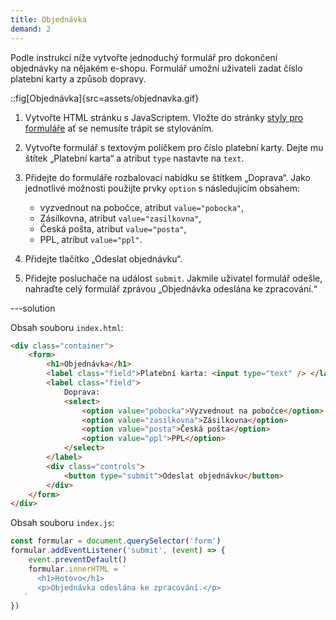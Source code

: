```yaml
---
title: Objednávka
demand: 2
---
```


Podle instrukcí níže vytvořte jednoduchý formulář pro dokončení objednávky na nějakém e-shopu. Formulář umožní uživateli zadat číslo platební karty a způsob dopravy.

::fig[Objednávka]{src=assets/objednavka.gif}

1. Vytvořte HTML stránku s JavaScriptem. Vložte do stránky [styly pro formuláře](https://raw.githubusercontent.com/Czechitas-podklady-WEB/formulare/main/style.css) ať se nemusíte trápit se stylováním.
1. Vytvořte formulář s textovým políčkem pro číslo platební karty. Dejte mu štítek „Platební karta“ a atribut `type` nastavte na `text`.
1. Přidejte do formuláře rozbalovací nabídku se štítkem „Doprava“. Jako jednotlivé možnosti použijte prvky `option` s následujícím obsahem:

   - vyzvednout na pobočce, atribut `value="pobocka"`,
   - Zásilkovna, atribut `value="zasilkovna"`,
   - Česká pošta, atribut `value="posta"`,
   - PPL, atribut `value="ppl"`.

1. Přidejte tlačítko „Odeslat objednávku“.
1. Přidejte posluchače na událost `submit`. Jakmile uživatel formulář odešle, nahraďte celý formulář zprávou „Objednávka odeslána ke zpracování.“

---solution

Obsah souboru `index.html`:

```html
<div class="container">
	<form>
		<h1>Objednávka</h1>
		<label class="field">Platební karta: <input type="text" /> </label>
		<label class="field">
			Doprava:
			<select>
				<option value="pobocka">Vyzvednout na pobočce</option>
				<option value="zasilkovna">Zásilkovna</option>
				<option value="posta">Česká pošta</option>
				<option value="ppl">PPL</option>
			</select>
		</label>
		<div class="controls">
			<button type="submit">Odeslat objednávku</button>
		</div>
	</form>
</div>
```

Obsah souboru `index.js`:

```js
const formular = document.querySelector('form')
formular.addEventListener('submit', (event) => {
	event.preventDefault()
	formular.innerHTML = `
      <h1>Hotovo</h1>
      <p>Objednávka odeslána ke zpracování.</p>
   `
})
```
